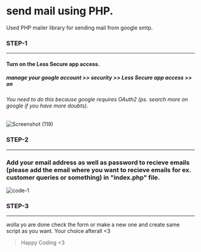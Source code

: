 # send mail using PHP.

Used PHP mailer library for sending mail from google smtp.

### STEP-1
---
#### Turn on the Less Secure app access.
##### manage your google account >> security >> Less Secure app access >> on
###### You need to do this because google requires OAuth2 (ps. search more on google if you have more doubts). 
![Screenshot (119)](https://user-images.githubusercontent.com/65725023/151662962-c6f1526e-8d42-448e-a421-1f513fdaadde.png)

### STEP-2
---
### Add your email address as well as password to recieve emails (please add the email where you want to recieve emails for ex. customer queries or something) in "index.php" file.
![code-1](https://user-images.githubusercontent.com/65725023/151662999-fb5d3489-4858-41ef-aca4-a5e394d3c6d7.png)

### STEP-3
---
wolla yo are done check the form or make a new one and create same script as you want. Your choice afterall <3
>Happy Coding <3
